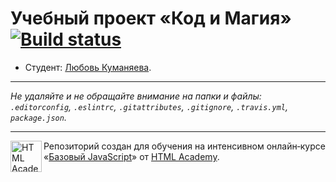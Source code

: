 # Учебный проект «Код и Магия» [![Build status][travis-image]][travis-url]

* Студент: [Любовь Куманяева](https://up.htmlacademy.ru/javascript/11/user/138931).

---

_Не удаляйте и не обращайте внимание на папки и файлы:_<br>
_`.editorconfig`, `.eslintrc`, `.gitattributes`, `.gitignore`, `.travis.yml`, `package.json`._

---

<a href="https://htmlacademy.ru/intensive/javascript"><img align="left" width="50" height="50" title="HTML Academy" src="https://up.htmlacademy.ru/static/img/intensive/javascript/logo-for-github.svg"></a>

Репозиторий создан для обучения на интенсивном онлайн‑курсе «[Базовый JavaScript](https://htmlacademy.ru/intensive/javascript)» от [HTML Academy](https://htmlacademy.ru).

[travis-image]: https://travis-ci.org/htmlacademy-javascript/138931-code-and-magick.svg?branch=master
[travis-url]: https://travis-ci.org/htmlacademy-javascript/138931-code-and-magick
